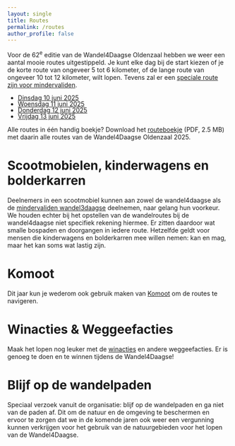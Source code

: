 ```yaml
---
layout: single
title: Routes
permalink: /routes
author_profile: false
---
```


Voor de 62<sup>e</sup> editie van de Wandel4Daagse Oldenzaal hebben we weer een aantal mooie routes uitgestippeld. Je kunt elke dag bij de start kiezen of je de korte route van ongeveer 5 tot 6 kilometer, of de lange route van ongeveer 10 tot 12 kilometer, wilt lopen. Tevens zal er een [speciale route zijn voor mindervaliden](/routes/mindervalide).

<ul style="list-style-image: url('/assets/images/shoe.png'); line-height: 1.0;">
    <li><a href="/routes/dinsdag">Dinsdag 10 juni 2025</a></li>
    <li><a href="/routes/woensdag">Woensdag 11 juni 2025</a></li>
    <li><a href="/routes/donderdag">Donderdag 12 juni 2025</a></li>
    <li><a href="/routes/vrijdag">Vrijdag 13 juni 2025</a></li>
</ul>

Alle routes in één handig boekje? Download het [routeboekje](/assets/routes/Routeboekje2025.pdf) (PDF, 2.5 MB) met daarin alle routes van de Wandel4Daagse Oldenzaal 2025.  

# Scootmobielen, kinderwagens en bolderkarren

Deelnemers in een scootmobiel kunnen aan zowel de wandel4daagse als de [mindervaliden wandel3daagse](/routes/mindervalide) deelnemen, naar gelang hun voorkeur. We houden echter bij het opstellen van de wandelroutes bij de wandel4daagse niet specifiek rekening hiermee. Er zitten daardoor wat smalle bospaden en doorgangen in iedere route. Hetzelfde geldt voor mensen die kinderwagens en bolderkarren mee willen nemen: kan en mag, maar het kan soms wat lastig zijn.

# Komoot

Dit jaar kun je wederom ook gebruik maken van [Komoot](/komoot) om de routes te navigeren.  

# Winacties & Weggeefacties

Maak het lopen nog leuker met de [winacties](/winacties) en andere weggeefacties. Er is genoeg te doen en te winnen tijdens de Wandel4Daagse!  

# Blijf op de wandelpaden

Speciaal verzoek vanuit de organisatie: blijf op de wandelpaden en ga niet van de paden af. Dit om de natuur en de omgeving te beschermen en ervoor te zorgen dat we in de komende jaren ook weer een vergunning kunnen verkrijgen voor het gebruik van de natuurgebieden voor het lopen van de Wandel4Daagse.    